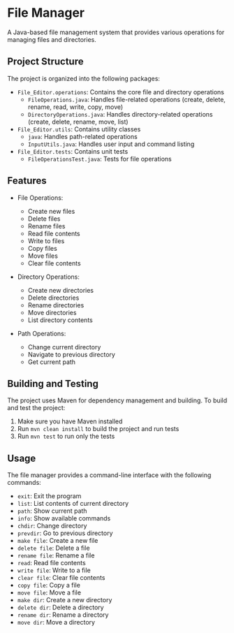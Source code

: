 # File Manager

A Java-based file management system that provides various operations for managing files and directories.

## Project Structure

The project is organized into the following packages:

- `File_Editor.operations`: Contains the core file and directory operations
  - `FileOperations.java`: Handles file-related operations (create, delete, rename, read, write, copy, move)
  - `DirectoryOperations.java`: Handles directory-related operations (create, delete, rename, move, list)
- `File_Editor.utils`: Contains utility classes
  - `java`: Handles path-related operations
  - `InputUtils.java`: Handles user input and command listing
- `File_Editor.tests`: Contains unit tests
  - `FileOperationsTest.java`: Tests for file operations

## Features

- File Operations:
  - Create new files
  - Delete files
  - Rename files
  - Read file contents
  - Write to files
  - Copy files
  - Move files
  - Clear file contents

- Directory Operations:
  - Create new directories
  - Delete directories
  - Rename directories
  - Move directories
  - List directory contents

- Path Operations:
  - Change current directory
  - Navigate to previous directory
  - Get current path

## Building and Testing

The project uses Maven for dependency management and building. To build and test the project:

1. Make sure you have Maven installed
2. Run `mvn clean install` to build the project and run tests
3. Run `mvn test` to run only the tests

## Usage

The file manager provides a command-line interface with the following commands:

- `exit`: Exit the program
- `list`: List contents of current directory
- `path`: Show current path
- `info`: Show available commands
- `chdir`: Change directory
- `prevdir`: Go to previous directory
- `make file`: Create a new file
- `delete file`: Delete a file
- `rename file`: Rename a file
- `read`: Read file contents
- `write file`: Write to a file
- `clear file`: Clear file contents
- `copy file`: Copy a file
- `move file`: Move a file
- `make dir`: Create a new directory
- `delete dir`: Delete a directory
- `rename dir`: Rename a directory
- `move dir`: Move a directory
